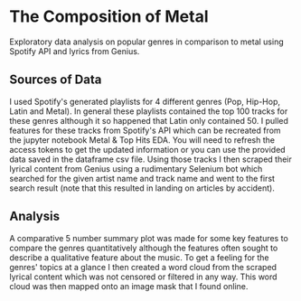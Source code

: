 # The Composition of Metal
Exploratory data analysis on popular genres in comparison to metal using Spotify API and lyrics from Genius.

## Sources of Data
I used Spotify's generated playlists for 4 different genres (Pop, Hip-Hop, Latin and Metal). In general these playlists contained the top 100 tracks for these genres although it so happened that Latin only contained 50. I pulled features for these tracks from Spotify's API which can be recreated from the jupyter notebook Metal & Top Hits EDA. You will need to refresh the access tokens to get the updated information or you can use the provided data saved in the dataframe csv file. Using those tracks I then scraped their lyrical content from Genius using a rudimentary Selenium bot which searched for the given artist name and track name and went to the first search result (note that this resulted in landing on articles by accident). 

## Analysis
A comparative 5 number summary plot was made for some key features to compare the genres quantitatively although the features often sought to describe a qualitative feature about the music. To get a feeling for the genres' topics at a glance I then created a word cloud from the scraped lyrical content which was not censored or filtered in any way. This word cloud was then mapped onto an image mask that I found online. 
